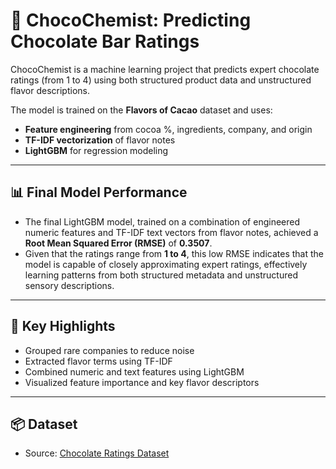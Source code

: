 # 🍫 ChocoChemist: Predicting Chocolate Bar Ratings

ChocoChemist is a machine learning project that predicts expert chocolate ratings (from 1 to 4) using both structured product data and unstructured flavor descriptions.

The model is trained on the **Flavors of Cacao** dataset and uses:
- **Feature engineering** from cocoa %, ingredients, company, and origin
- **TF-IDF vectorization** of flavor notes
- **LightGBM** for regression modeling

---

## 📊 Final Model Performance
- The final LightGBM model, trained on a combination of engineered numeric features and TF-IDF text vectors from flavor notes, achieved a **Root Mean Squared Error (RMSE)** of **0.3507**.  
- Given that the ratings range from **1 to 4**, this low RMSE indicates that the model is capable of closely approximating expert ratings, effectively learning patterns from both structured metadata and unstructured sensory descriptions.

---

## 📌 Key Highlights
- Grouped rare companies to reduce noise
- Extracted flavor terms using TF-IDF
- Combined numeric and text features using LightGBM
- Visualized feature importance and key flavor descriptors

---

## 📦 Dataset
- Source: [Chocolate Ratings Dataset]([http://flavorsofcacao.com/chocolate_database.html](https://www.kaggle.com/datasets/joebeachcapital/chocolate-ratings))

